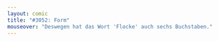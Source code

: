```yaml
---
layout: comic
title: "#3052: Form"
mouseover: "Deswegen hat das Wort 'Flocke' auch sechs Buchstaben."
---
```

